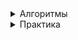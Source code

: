 <details><summary>Алгоритмы</summary>

</details>
<details><summary>Практика</summary>

* [Импорты без модулей](./practice/importsWithoutModules/description.md)

</details>
